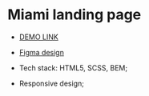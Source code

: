 # Miami landing page

- [DEMO LINK](https://vlad-demchuk.github.io/miami-landing/)

- [Figma design](https://www.figma.com/file/nHz8bflIwJaWP3P99vKTH5/miami_home_new?node-id=0%3A2)

- Tech stack: HTML5, SCSS, BEM;
- Responsive design;
